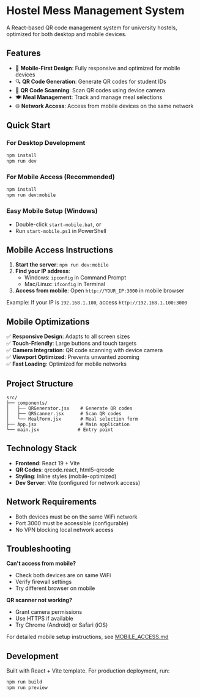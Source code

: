 # Hostel Mess Management System

A React-based QR code management system for university hostels, optimized for both desktop and mobile devices.

## Features

- 📱 **Mobile-First Design**: Fully responsive and optimized for mobile devices
- 🔍 **QR Code Generation**: Generate QR codes for student IDs
- 📸 **QR Code Scanning**: Scan QR codes using device camera
- 🍽️ **Meal Management**: Track and manage meal selections
- 🌐 **Network Access**: Access from mobile devices on the same network

## Quick Start

### For Desktop Development
```bash
npm install
npm run dev
```

### For Mobile Access (Recommended)
```bash
npm install
npm run dev:mobile
```

### Easy Mobile Setup (Windows)
- Double-click `start-mobile.bat`, or
- Run `start-mobile.ps1` in PowerShell

## Mobile Access Instructions

1. **Start the server**: `npm run dev:mobile`
2. **Find your IP address**: 
   - Windows: `ipconfig` in Command Prompt
   - Mac/Linux: `ifconfig` in Terminal
3. **Access from mobile**: Open `http://YOUR_IP:3000` in mobile browser

Example: If your IP is `192.168.1.100`, access `http://192.168.1.100:3000`

## Mobile Optimizations

✅ **Responsive Design**: Adapts to all screen sizes  
✅ **Touch-Friendly**: Large buttons and touch targets  
✅ **Camera Integration**: QR code scanning with device camera  
✅ **Viewport Optimized**: Prevents unwanted zooming  
✅ **Fast Loading**: Optimized for mobile networks  

## Project Structure

```
src/
├── components/
│   ├── QRGenerator.jsx    # Generate QR codes
│   ├── QRScanner.jsx      # Scan QR codes
│   └── MealForm.jsx       # Meal selection form
├── App.jsx                # Main application
└── main.jsx              # Entry point
```

## Technology Stack

- **Frontend**: React 19 + Vite
- **QR Codes**: qrcode.react, html5-qrcode
- **Styling**: Inline styles (mobile-optimized)
- **Dev Server**: Vite (configured for network access)

## Network Requirements

- Both devices must be on the same WiFi network
- Port 3000 must be accessible (configurable)
- No VPN blocking local network access

## Troubleshooting

**Can't access from mobile?**
- Check both devices are on same WiFi
- Verify firewall settings
- Try different browser on mobile

**QR scanner not working?**
- Grant camera permissions
- Use HTTPS if available
- Try Chrome (Android) or Safari (iOS)

For detailed mobile setup instructions, see [MOBILE_ACCESS.md](./MOBILE_ACCESS.md)

## Development

Built with React + Vite template. For production deployment, run:
```bash
npm run build
npm run preview
```

